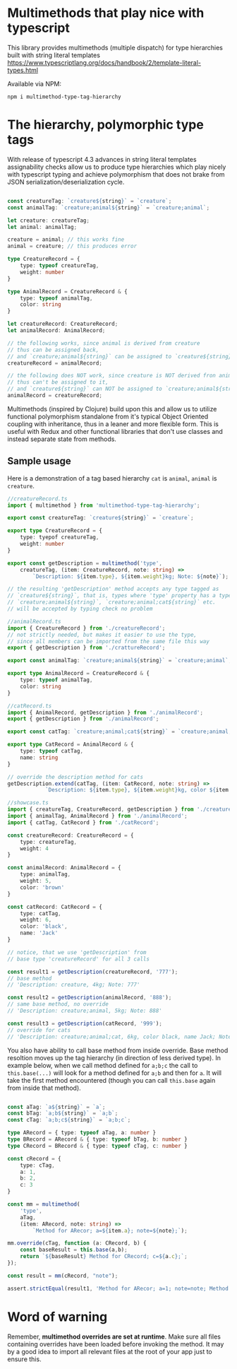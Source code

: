 # Multimethods that play nice with typescript

This library provides multimethods (multiple dispatch) for type hierarchies built with string literal templates https://www.typescriptlang.org/docs/handbook/2/template-literal-types.html 

Available via NPM:

`npm i multimethod-type-tag-hierarchy`

# The hierarchy, polymorphic type tags

With release of typescript 4.3 advances in string literal templates assignability checks allow us to produce type hierarchies which play nicely with typescript typing and achieve polymorphism that does not brake from JSON serialization/deserialization cycle.

```typescript

const creatureTag: `creature${string}` = `creature`;
const animalTag: `creature;animal${string}` = `creature;animal`;

let creature: creatureTag;
let animal: animalTag;

creature = animal; // this works fine
animal = creature; // this produces error

type CreatureRecord = {
    type: typeof creatureTag,
    weight: number
}

type AnimalRecord = CreatureRecord & {
    type: typeof animalTag,
    color: string
}

let creatureRecord: CreatureRecord;
let animalRecord: AnimalRecord;

// the following works, since animal is derived from creature 
// thus can be assigned back, 
// and `creature;animal${string}` can be assigned to `creature${string}`
creatureRecord = animalRecord;

// the following does NOT work, since creature is NOT derived fron animal, 
// thus can't be assigned to it, 
// and `creature${string}` can NOT be assigned to `creature;animal${string}`
animalRecord = creatureRecord; 
```

Multimethods (inspired by Clojure) build upon this and allow us to utilize functional polymorphism standalone from it's typical Object Oriented coupling with inheritance, thus in a leaner and more flexible form. This is useful with Redux and other functional libraries that don't use classes and instead separate state from methods.

## Sample usage

Here is a demonstration of a tag based hierarchy `cat` is `animal`, `animal` is `creature`.

```typescript
//creatureRecord.ts
import { multimethod } from 'multimethod-type-tag-hierarchy';

export const creatureTag: `creature${string}` = `creature`;

export type CreatureRecord = {
    type: tyepof creatureTag,
    weight: number
}

export const getDescription = multimethod('type', 
    creatureTag, (item: CreatureRecord, note: string) =>
        `Description: ${item.type}, ${item.weight}kg; Note: ${note}`);

// the resulting 'getDescription' method accepts any type tagged as 
// `creature${string}`, that is, types where 'type' property has a type of 
// `creature;animal${string}`, `creature;animal;cat${string}` etc.
// will be accepted by typing check no problem
```

```typescript
//animalRecord.ts
import { CreatureRecord } from './creatureRecord';
// not strictly needed, but makes it easier to use the type,
// since all members can be imported from the same file this way
export { getDescription } from './crattureRecord'; 

export const animalTag: `creature;animal${string}` = `creature;animal`;

export type AnimalRecord = CreatureRecord & {
    type: typeof animalTag,
    color: string
}
```

```typescript
//catRecord.ts
import { AnimalRecord, getDescription } from './animalRecord';
export { getDescription } from './animalRecord';

export const catTag: `creature;animal;cat${string}` = `creature;animal;cat`;

export type CatRecord = AnimalRecord & {
    type: typeof catTag,
    name: string
}

// override the description method for cats
getDescription.extend(catTag, (item: CatRecord, note: string) =>
            `Description: ${item.type}, ${item.weight}kg, color ${item.color}, name ${item.name}; Note: ${note}`);
```

```typescript
//showcase.ts
import { creatureTag, CreatureRecord, getDescription } from './creatureRecord';
import { animalTag, AnimalRecord } from './animalRecord';
import { catTag, CatRecord } from './catRecord';

const creatureRecord: CreatureRecord = {
    type: creatureTag,
    weight: 4
}

const animalRecord: AnimalRecord = {
    type: animalTag,
    weight: 5,
    color: 'brown'
}

const catRecord: CatRecord = {
    type: catTag,
    weight: 6,
    color: 'black',
    name: 'Jack'
}

// notice, that we use 'getDescription' from 
// base type 'creatureRecord' for all 3 calls 

const result1 = getDescription(creatureRecord, '777');
// base method
// 'Description: creature, 4kg; Note: 777'

const result2 = getDescription(animalRecord, '888'); 
// same base method, no override
// 'Description: creature;animal, 5kg; Note: 888'

const result3 = getDescription(catRecord, '999'); 
// override for cats
// 'Description: creature;animal;cat, 6kg, color black, name Jack; Note: 999'
```

You also have ability to call base method from inside override. Base method resoltion moves up the tag hierarchy (in direction of less derived type). In example below, when we call method defined for `a;b;c` the call to `this.base(...)` will look for a method defined for `a;b` and then for `a`. It will take the first method encountered (though you can call `this.base` again from inside that method).

```typescript

const aTag: `a${string}` = `a`;
const bTag: `a;b${string}` = `a;b`;
const cTag: `a;b;c${string}` = `a;b;c`;

type ARecord = { type: typeof aTag, a: number }
type BRecord = ARecord & { type: typeof bTag, b: number }
type CRecord = BRecord & { type: typeof cTag, c: number }

const cRecord = {
    type: cTag,
    a: 1,
    b: 2,
    c: 3
}

const mm = multimethod(
    'type',
    aTag, 
    (item: ARecord, note: string) =>
        `Method for ARecor; a=${item.a}; note=${note};`);

mm.override(cTag, function (a: CRecord, b) {
    const baseResult = this.base(a,b);  
    return `${baseResult} Method for CRecord; c=${a.c};`;
});

const result = mm(cRecord, "note");

assert.strictEqual(result1, 'Method for ARecor; a=1; note=note; Method for CRecord; c=3;');
```

# Word of warning

Remember, **multimethod overrides are set at runtime**. Make sure all files containing overrides have been loaded before invoking the method. It may by a good idea to import all relevant files at the root of your app just to ensure this. 
